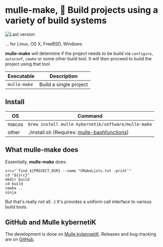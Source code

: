 # mulle-make, 🤖 Build projects using a variety of build systems 

![Last version](https://img.shields.io/github/tag/{{PUBLISHER}}/mulle-make.svg)

... for Linux, OS X, FreeBSD, Windows

**mulle-make** will determine if the project needs to
be build via `configure`, `autoconf`, `cmake` or some other build tool.
It will then proceed to build the project using that tool.


Executable   | Description
-------------|--------------------------------
`mulle-make` | Build a single project


## Install

OS    | Command
------|------------------------------------
macos | `brew install mulle-kybernetik/software/mulle-make`
other | ./install.sh  (Requires: [mulle-bashfunctions](https://github.com/mulle-nat/mulle-bashfunctions))

## What **mulle-make** does

Essentially, **mulle-make** does:

```
src="`find ${PROJECT_DIR} --name "CMakeLists.txt -print`"
cd "${src}"
mkdir build
cd build
cmake ..
ninja
```

But that's really not all. :) It's provides a uniform call interface to various build tools.


## GitHub and Mulle kybernetiK

The development is done on
[Mulle kybernetiK](https://www.mulle-kybernetik.com/software/git/mulle-make/master).
Releases and bug-tracking are on [GitHub](https://github.com/{{PUBLISHER}}/mulle-make).
